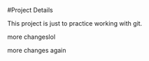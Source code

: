 #Project Details

This project is just to practice working with git.

more changeslol


more changes again
